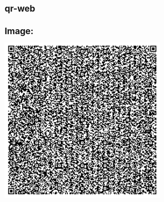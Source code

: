 # qr-web

# Image:
![QR Code](https://github.com/im-udxt/qr-web/blob/main/tip_calculator_qr.png?raw=true)
